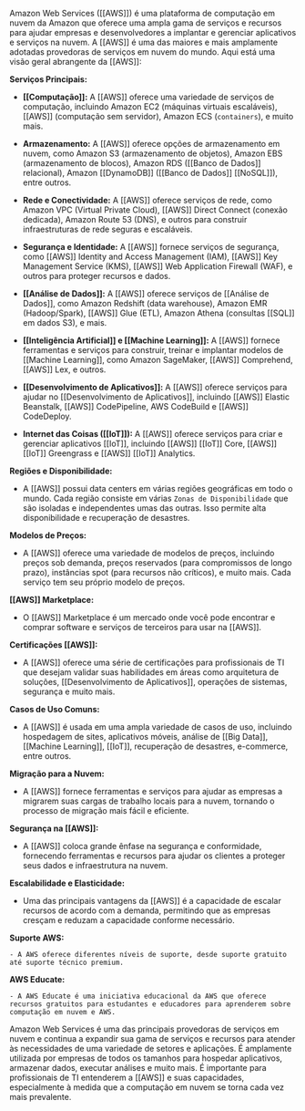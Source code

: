 Amazon Web Services ([[AWS]]) é uma plataforma de computação em nuvem da Amazon que oferece uma ampla gama de serviços e recursos para ajudar empresas e desenvolvedores a implantar e gerenciar aplicativos e serviços na nuvem. A [[AWS]] é uma das maiores e mais amplamente adotadas provedoras de serviços em nuvem do mundo. Aqui está uma visão geral abrangente da [[AWS]]:

**Serviços Principais:**

- **[[Computação]]:** A [[AWS]] oferece uma variedade de serviços de computação, incluindo Amazon EC2 (máquinas virtuais escaláveis), [[AWS]] (computação sem servidor), Amazon ECS (`containers`), e muito mais.
    
- **Armazenamento:** A [[AWS]] oferece opções de armazenamento em nuvem, como Amazon S3 (armazenamento de objetos), Amazon EBS (armazenamento de blocos), Amazon RDS ([[Banco de Dados]] relacional), Amazon [[DynamoDB]] ([[Banco de Dados]] [[NoSQL]]), entre outros.
    
- **Rede e Conectividade:** A [[AWS]] oferece serviços de rede, como Amazon VPC (Virtual Private Cloud), [[AWS]] Direct Connect (conexão dedicada), Amazon Route 53 (DNS), e outros para construir infraestruturas de rede seguras e escaláveis.
    
- **Segurança e Identidade:** A [[AWS]] fornece serviços de segurança, como [[AWS]] Identity and Access Management (IAM), [[AWS]] Key Management Service (KMS), [[AWS]] Web Application Firewall (WAF), e outros para proteger recursos e dados.
    
- **[[Análise de Dados]]:** A [[AWS]] oferece serviços de [[Análise de Dados]], como Amazon Redshift (data warehouse), Amazon EMR (Hadoop/Spark), [[AWS]] Glue (ETL), Amazon Athena (consultas [[SQL]] em dados S3), e mais.
    
- **[[Inteligência Artificial]] e [[Machine Learning]]:** A [[AWS]] fornece ferramentas e serviços para construir, treinar e implantar modelos de [[Machine Learning]], como Amazon SageMaker, [[AWS]] Comprehend, [[AWS]] Lex, e outros.
    
- **[[Desenvolvimento de Aplicativos]]:** A [[AWS]] oferece serviços para ajudar no [[Desenvolvimento de Aplicativos]], incluindo [[AWS]] Elastic Beanstalk, [[AWS]] CodePipeline, AWS CodeBuild e [[AWS]] CodeDeploy.
    
- **Internet das Coisas ([[IoT]]):** A [[AWS]] oferece serviços para criar e gerenciar aplicativos [[IoT]], incluindo [[AWS]] [[IoT]] Core, [[AWS]] [[IoT]] Greengrass e [[AWS]] [[IoT]] Analytics.

**Regiões e Disponibilidade:**

- A [[AWS]] possui data centers em várias regiões geográficas em todo o mundo. Cada região consiste em várias `Zonas de Disponibilidade` que são isoladas e independentes umas das outras. Isso permite alta disponibilidade e recuperação de desastres.

**Modelos de Preços:**

- A [[AWS]] oferece uma variedade de modelos de preços, incluindo preços sob demanda, preços reservados (para compromissos de longo prazo), instâncias spot (para recursos não críticos), e muito mais. Cada serviço tem seu próprio modelo de preços.

**[[AWS]] Marketplace:**

- O [[AWS]] Marketplace é um mercado onde você pode encontrar e comprar software e serviços de terceiros para usar na [[AWS]].

**Certificações [[AWS]]:**

- A [[AWS]] oferece uma série de certificações para profissionais de TI que desejam validar suas habilidades em áreas como arquitetura de soluções, [[Desenvolvimento de Aplicativos]], operações de sistemas, segurança e muito mais.

**Casos de Uso Comuns:**

- A [[AWS]] é usada em uma ampla variedade de casos de uso, incluindo hospedagem de sites, aplicativos móveis, análise de [[Big Data]], [[Machine Learning]], [[IoT]], recuperação de desastres, e-commerce, entre outros.

**Migração para a Nuvem:**

- A [[AWS]] fornece ferramentas e serviços para ajudar as empresas a migrarem suas cargas de trabalho locais para a nuvem, tornando o processo de migração mais fácil e eficiente.

**Segurança na [[AWS]]:**

- A [[AWS]] coloca grande ênfase na segurança e conformidade, fornecendo ferramentas e recursos para ajudar os clientes a proteger seus dados e infraestrutura na nuvem.

**Escalabilidade e Elasticidade:**

- Uma das principais vantagens da [[AWS]] é a capacidade de escalar recursos de acordo com a demanda, permitindo que as empresas cresçam e reduzam a capacidade conforme necessário.

**Suporte AWS:**

`- A AWS oferece diferentes níveis de suporte, desde suporte gratuito até suporte técnico premium.`

**AWS Educate:**

`- A AWS Educate é uma iniciativa educacional da AWS que oferece recursos gratuitos para estudantes e educadores para aprenderem sobre computação em nuvem e AWS.`

Amazon Web Services é uma das principais provedoras de serviços em nuvem e continua a expandir sua gama de serviços e recursos para atender às necessidades de uma variedade de setores e aplicações. É amplamente utilizada por empresas de todos os tamanhos para hospedar aplicativos, armazenar dados, executar análises e muito mais. É importante para profissionais de TI entenderem a [[AWS]] e suas capacidades, especialmente à medida que a computação em nuvem se torna cada vez mais prevalente.